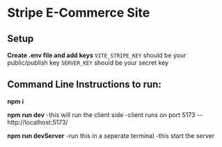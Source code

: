 # Stripe E-Commerce Site


## Setup

**Create .env file and add keys**
  `VITE_STRIPE_KEY` should be your public/publish key
  `SERVER_KEY` should be your secret key

## Command Line Instructions to run:

**npm i**

**npm run dev**
  -this will run the client side
  -client runs on port 5173 -- http://localhost:5173/

**npm run devServer**
  -run this in a seperate terminal
  -this start the server





